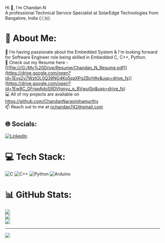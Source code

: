 Hi 👋, I'm Chandan.N <br>
A professional Technical Service Specialist at SolarEdge Technologies from Bangalore, India (🇮🇳).
# 💫 About Me:
🌱 I’m having passionate about the Embedded System & I'm looking forward for Software Engineer role being skilled in Embedded C, C++, Python.<br>📑 Check out my Resume here - [[[[file:///G:/My%20Drive/Resume/Chandan_N_Resume.pdf]](https://drive.google.com/file/d/1Ga20eg5tMQPsE7X5rc7jrTfiRr7K-aP1/view?usp=sharing)](https://drive.google.com/open?id=1Evs2v7WztOL0Q39NG4Ko5spXPgZBcHAv&usp=drive_fs)](https://drive.google.com/open?id=1Ew8C_GFrppAdoS9DVtgsyu_q_BVwujSp&usp=drive_fs)<br>💻 All of my projects are available on https://github.com/ChandanNarasimhamurthy<br>📫 Reach out to me at nchandan742@gmail.com


## 🌐 Socials:
[![LinkedIn](https://img.shields.io/badge/LinkedIn-%230077B5.svg?logo=linkedin&logoColor=white)](https://linkedin.com/in/chandan-n-27509b24b) 

# 💻 Tech Stack:
![C](https://img.shields.io/badge/c-%2300599C.svg?style=flat&logo=c&logoColor=white) ![C++](https://img.shields.io/badge/c++-%2300599C.svg?style=flat&logo=c%2B%2B&logoColor=white) ![Python](https://img.shields.io/badge/python-3670A0?style=flat&logo=python&logoColor=ffdd54) ![Arduino](https://img.shields.io/badge/-Arduino-00979D?style=flat&logo=Arduino&logoColor=white)
# 📊 GitHub Stats:
![](https://github-readme-stats.vercel.app/api?username=ChandanNarasimhamurthy&theme=dark&hide_border=false&include_all_commits=false&count_private=false)<br/>
![](https://github-readme-streak-stats.herokuapp.com/?user=ChandanNarasimhamurthy&theme=dark&hide_border=false)<br/>
![](https://github-readme-stats.vercel.app/api/top-langs/?username=ChandanNarasimhamurthy&theme=dark&hide_border=false&include_all_commits=false&count_private=false&layout=compact)

---
[![](https://visitcount.itsvg.in/api?id=ChandanNarasimhamurthy&icon=0&color=0)](https://visitcount.itsvg.in)

<!-- Proudly created with GPRM ( https://gprm.itsvg.in ) -->
